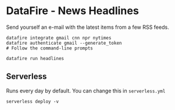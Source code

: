 # DataFire - News Headlines

Send yourself an e-mail with the latest items from a few RSS feeds.

```
datafire integrate gmail cnn npr nytimes
datafire authenticate gmail --generate_token
# Follow the command-line prompts

datafire run headlines
```

## Serverless
Runs every day by default. You can change this in `serverless.yml`

```
serverless deploy -v
```
